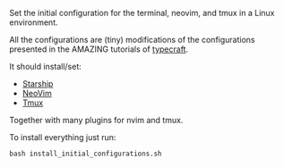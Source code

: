 Set the initial configuration for the terminal, neovim, and tmux in a Linux environment.

All the configurations are (tiny) modifications of the configurations presented in the AMAZING tutorials of [typecraft](https://www.youtube.com/@typecraft_dev).

It should install/set:
- [Starship](https://starship.rs)
- [NeoVim](https://github.com/neovim/neovim)
- [Tmux](https://github.com/tmux/tmux)

Together with many plugins for nvim and tmux.

To install everything just run:

```bash install_initial_configurations.sh```
